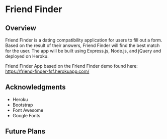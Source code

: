 # Friend Finder

## Overview
Friend Finder is a dating compatibility application for users to fill out a form. Based on the result of their answers, Friend Finder will find the best match for the user. The app will be built using Express.js, Node.js, and jQuery and deployed on Heroku.

Friend Finder App based on the Friend Finder demo found here: https://friend-finder-fsf.herokuapp.com/

## Acknowledgments
+ Heroku 
+ Bootstrap
+ Font Awesome
+ Google Fonts

## Future Plans

